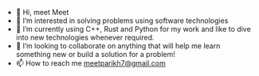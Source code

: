 - 👋 Hi, meet Meet
- 👀 I’m interested in solving problems using software technologies
- 🌱 I’m currently using C++, Rust and Python for my work and like to dive into new technologies whenever required.
- 💞️ I’m looking to collaborate on anything that will help me learn something new or build a solution for a problem!
- 📫 How to reach me meetparikh7@gmail.com

<!---
meetparikh7/meetparikh7 is a ✨ special ✨ repository because its `README.md` (this file) appears on your GitHub profile.
You can click the Preview link to take a look at your changes.
--->
